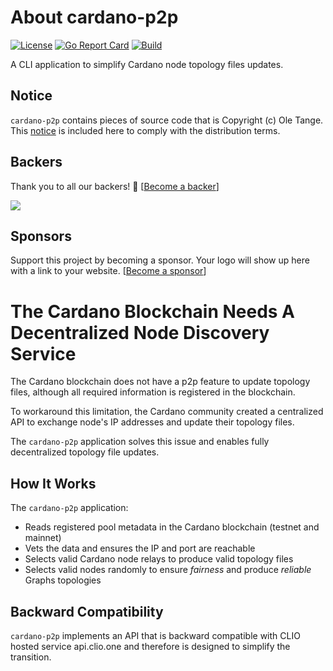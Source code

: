 # About cardano-p2p

[![License](https://img.shields.io/badge/License-Apache%202.0-blue.svg)](https://opensource.org/licenses/Apache-2.0)
[![Go Report Card](https://goreportcard.com/badge/github.com/regel/cardano-p2p)](https://goreportcard.com/report/github.com/regel/cardano-p2p)
[![Build](https://github.com/regel/cardano-p2p/actions/workflows/build.yaml/badge.svg)](https://github.com/regel/cardano-p2p/actions/workflows/build.yaml)

A CLI application to simplify Cardano node topology files updates.

## Notice

`cardano-p2p` contains pieces of source code that is Copyright (c) Ole Tange. This [notice](./CITATION) is included here to comply with the distribution terms.

## Backers

Thank you to all our backers! 🙏 [[Become a backer](https://opencollective.com/gh-regel#backer)]

<a href="https://opencollective.com/gh-regel#backers" target="_blank"><img src="https://opencollective.com/gh-regel/backers.svg?width=890"></a>

## Sponsors

Support this project by becoming a sponsor. Your logo will show up here with a
link to your website. [[Become a
sponsor](https://opencollective.com/gh-regel#sponsor)]

# The Cardano Blockchain Needs A Decentralized Node Discovery Service

The Cardano blockchain does not have a p2p feature to update topology files,
although all required information is registered in the blockchain.

To workaround this limitation, the Cardano community created a centralized API to
exchange node's IP addresses and update their topology files.

The `cardano-p2p` application solves this issue and enables fully decentralized
topology file updates.

## How It Works

The `cardano-p2p` application:
* Reads registered pool metadata in the Cardano blockchain (testnet and mainnet)
* Vets the data and ensures the IP and port are reachable
* Selects valid Cardano node relays to produce valid topology files
* Selects valid nodes randomly to ensure *fairness* and produce *reliable* Graphs topologies

## Backward Compatibility

`cardano-p2p` implements an API that is backward compatible with CLIO hosted service api.clio.one
and therefore is designed to simplify the transition.


